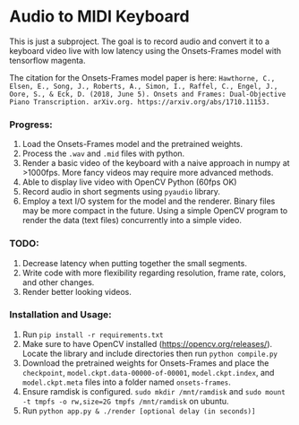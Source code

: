 # Audio to MIDI Keyboard

This is just a subproject. The goal is to record audio and convert it to a keyboard video live with low latency using the Onsets-Frames model with tensorflow magenta. 

The citation for the Onsets-Frames model paper is here:
`
Hawthorne, C., Elsen, E., Song, J., Roberts, A., Simon, I., Raffel, C., Engel, J., Oore, S., & Eck, D. (2018, June 5). Onsets and Frames: Dual-Objective Piano Transcription. arXiv.org. https://arxiv.org/abs/1710.11153.
`

### Progress:
1. Load the Onsets-Frames model and the pretrained weights.
2. Process the `.wav` and `.mid` files with python.
3. Render a basic video of the keyboard with a naive approach in numpy at >1000fps. More fancy videos may require more advanced methods.
4. Able to display live video with OpenCV Python (60fps OK)
5. Record audio in short segments using `pyaudio` library.
6. Employ a text I/O system for the model and the renderer. Binary files may be more compact in the future. Using a simple OpenCV program to render the data (text files) concurrently into a simple video.


### TODO:
1. Decrease latency when putting together the small segments.
2. Write code with more flexibility regarding resolution, frame rate, colors, and other changes.
3. Render better looking videos.


### Installation and Usage:

1. Run `pip install -r requirements.txt`
2. Make sure to have OpenCV installed (https://opencv.org/releases/). Locate the library and include directories then run `python compile.py`
3. Download the pretrained weights for Onsets-Frames and place the `checkpoint`, `model.ckpt.data-00000-of-00001`, `model.ckpt.index`, and `model.ckpt.meta` files into a folder named `onsets-frames`. 
4. Ensure ramdisk is configured. `sudo mkdir /mnt/ramdisk` and `sudo mount -t tmpfs -o rw,size=2G tmpfs /mnt/ramdisk` on ubuntu.
5. Run `python app.py & ./render [optional delay (in seconds)]`
